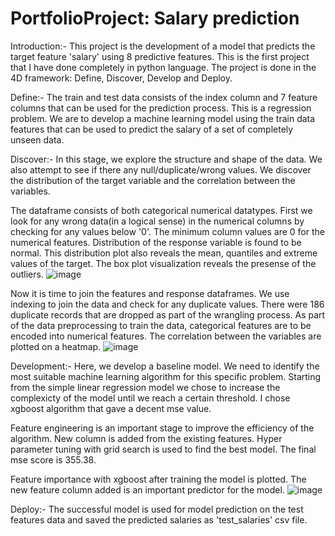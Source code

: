 # PortfolioProject: Salary prediction

Introduction:- This project is the development of a model that predicts the target feature 'salary' using 8 predictive features. This is the first project that I have done completely in python language. The project is done in the 4D framework: Define, Discover, Develop and Deploy.

Define:- The train and test data consists of the index column and 7 feature columns that can be used for the prediction process. This is a regression problem. We are to develop a machine learning model using the train data features that can be used to predict the salary of a set of completely unseen data.

Discover:- In this stage, we explore the structure and shape of the data. We also attempt to see if there any null/duplicate/wrong values. We discover the distribution of the target variable and the correlation between the variables.

The dataframe consists of both categorical numerical datatypes. First we look for any wrong data(in a logical sense) in the numerical columns by checking for any values below '0'. The minimum column values are 0 for the numerical features. Distribution of the response variable is found to be normal. This distribution plot also reveals the mean, quantiles and extreme values of the target. The box plot visualization reveals the presense of the outliers.
![image](https://user-images.githubusercontent.com/56666609/113226995-01807680-92ee-11eb-8eed-1ec15e266b04.png)

Now it is time to join the features and response dataframes. We use indexing to join the data and check for any duplicate values. There were 186 duplicate records that are dropped as part of the wrangling process. 
As part of the data preprocessing to train the data, categorical features are to be encoded into numerical features. The correlation between the variables are plotted on a heatmap.
![image](https://user-images.githubusercontent.com/56666609/113232822-68a42800-92fa-11eb-8efa-223a3627cd45.png)

Development:- Here, we develop a baseline model. We need to identify the most suitable machine learning algorithm for this specific problem. Starting from the simple linear regression model we chose to increase the complexicty of the model until we reach a certain threshold. I chose xgboost algorithm that gave a decent mse value. 

Feature engineering is an important stage to improve the efficiency of the algorithm. New column is added from the existing features. Hyper parameter tuning with grid search is used to find the best model. The final mse score is 355.38.

Feature importance with xgboost after training the model is plotted. The new feature column added is an important predictor for the model.
![image](https://user-images.githubusercontent.com/56666609/113234290-78713b80-92fd-11eb-8a7d-57de20fc389f.png)


Deploy:- The successful model is used for model prediction on the test features data and saved the predicted salaries as 'test_salaries' csv file.
